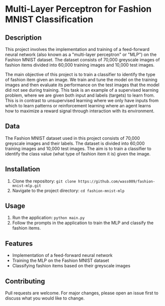 # Multi-Layer Perceptron for Fashion MNIST Classification

## Description
This project involves the implementation and training of a feed-forward neural network (also known as a "multi-layer perceptron" or "MLP") on the Fashion MNIST dataset. The dataset consists of 70,000 greyscale images of fashion items divided into 60,000 training images and 10,000 test images.

The main objective of this project is to train a classifier to identify the type of fashion item given an image. We train and tune the model on the training images and then evaluate its performance on the test images that the model did not see during training. This task is an example of a supervised learning problem, where we are given both input and labels (targets) to learn from. This is in contrast to unsupervised learning where we only have inputs from which to learn patterns or reinforcement learning where an agent learns how to maximize a reward signal through interaction with its environment.

## Data
The Fashion MNIST dataset used in this project consists of 70,000 greyscale images and their labels. The dataset is divided into 60,000 training images and 10,000 test images. The aim is to train a classifier to identify the class value (what type of fashion item it is) given the image.

## Installation
1. Clone the repository: `git clone https://github.com/wass009/fashion-mnist-mlp.git`
2. Navigate to the project directory: `cd fashion-mnist-mlp`

## Usage
1. Run the application: `python main.py`
2. Follow the prompts in the application to train the MLP and classify the fashion items.

## Features
- Implementation of a feed-forward neural network
- Training the MLP on the Fashion MNIST dataset
- Classifying fashion items based on their greyscale images

## Contributing
Pull requests are welcome. For major changes, please open an issue first to discuss what you would like to change.

